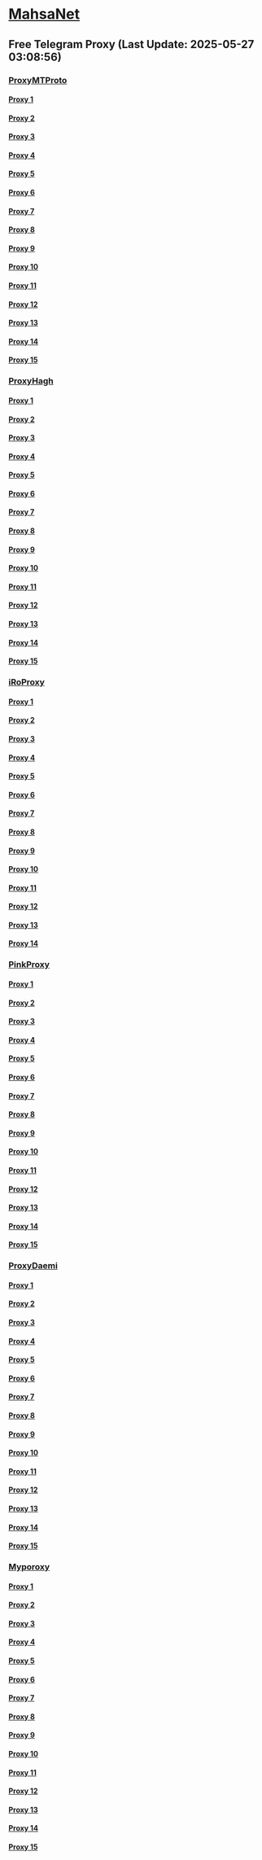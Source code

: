 
# [MahsaNet](https://t.me/mahsa_net)
## Free Telegram Proxy (Last Update: 2025-05-27 03:08:56)
### [ProxyMTProto](https://t.me/ProxyMTProto)
#### [Proxy 1](tg://proxy?server=14.102.10.50&port=888&secret=FgMBAgABAAH8AwOG4kw63Q)
#### [Proxy 2](tg://proxy?server=14.102.10.51&port=888&secret=FgMBAgABAAH8AwOG4kw63Q)
#### [Proxy 3](tg://proxy?server=49.12.128.38&port=1460&secret=DDBighLLvXrFGRMCBVJdFQRueWVrdGFuZXQuY29tZmFyYTrhdi5jb212YZ6ubmFqXeEuY29tAAAAAAAAAAAAAAAAAAAAAAAAAAAAAAAAAAAAAAAAAAAAAAAAAAAAAAAAAAAAAAAAAAAAAAAAAAAAAAAAAAAAAAAAAAAAAAAAAAAAAAA)
#### [Proxy 4](tg://proxy?server=213.239.205.42&port=1460&secret=DDBighLLvXrFGRMCBVJdFQRueWVrdGFuZXQuY29tZmFyYTrhdi5jb212YZ6ubmFqXeEuY29tAAAAAAAAAAAAAAAAAAAAAAAAAAAAAAAAAAAAAAAAAAAAAAAAAAAAAAAAAAAAAAAAAAAAAAAAAAAAAAAAAAAAAAAAAAAAAAAAAAAAAAA)
#### [Proxy 5](tg://proxy?server=88.99.99.77&port=2625&secret=DDBighLLvXrFGRMCBVJdFQRueWVrdGFuZXQuY29tZmFyYTrhdi5jb212YZ6ubmFqXeEuY29tAAAAAAAAAAAAAAAAAAAAAAAAAAAAAAAAAAAAAAAAAAAAAAAAAAAAAAAAAAAAAAAAAAAAAAAAAAAAAAAAAAAAAAAAAAAAAAAAAAAAAAA)
#### [Proxy 6](tg://proxy?server=138.201.130.113&port=2625&secret=DDBighLLvXrFGRMCBVJdFQRueWVrdGFuZXQuY29tZmFyYTrhdi5jb212YZ6ubmFqXeEuY29tAAAAAAAAAAAAAAAAAAAAAAAAAAAAAAAAAAAAAAAAAAAAAAAAAAAAAAAAAAAAAAAAAAAAAAAAAAAAAAAAAAAAAAAAAAAAAAAAAAAAAAA)
#### [Proxy 7](tg://proxy?server=14.102.10.173&port=8443&secret=eeNEgYdJvXrFGRMCIMJdCQ)
#### [Proxy 8](tg://proxy?server=14.102.10.172&port=8443&secret=eeNEgYdJvXrFGRMCIMJdCQ)
#### [Proxy 9](tg://proxy?server=103.161.34.15&port=65&secret=eeNEgYdJvXrFGRMCIMJdCQ%3D%3D)
#### [Proxy 10](tg://proxy?server=92.246.87.181&port=65&secret=eeNEgYdJvXrFGRMCIMJdCQ==)
#### [Proxy 11](tg://proxy?server=194.120.230.180&port=65&secret=eeNEgYdJvXrFGRMCIMJdCQ%3D%3D)
#### [Proxy 12](tg://proxy?server=92.246.87.180&port=65&secret=eeNEgYdJvXrFGRMCIMJdCQ%3D%3D)
#### [Proxy 13](tg://proxy?server=14.102.10.141&port=8443&secret=eeNEgYdJvXrFGRMCIMJdCQ)
#### [Proxy 14](tg://proxy?server=ir.rezerviha.ir.&port=551&secret=eeNEgYdJvXrFGRMCIMJdCQ)
#### [Proxy 15](tg://proxy?server=14.102.10.145&port=8443&secret=eeNEgYdJvXrFGRMCIMJdCQ)
### [ProxyHagh](https://t.me/ProxyHagh)
#### [Proxy 1](tg://proxy?server=65.109.153.70&port=8443&secret=1320PuNyHw_LQKT_Y7XNJw%3D%3D)
#### [Proxy 2](tg://proxy?server=65.109.153.70&port=443&secret=ee1603010200010001fc030386e24c3add726161682e6972)
#### [Proxy 3](tg://proxy?server=65.21.213.225&port=443&secret=ee1603010200010001fc030386e24c3add726161682e6972)
#### [Proxy 4](tg://proxy?server=65.21.213.224&port=443&secret=ee1603010200010001fc030386e24c3add726161682e6972)
#### [Proxy 5](tg://proxy?server=65.109.153.69&port=8443&secret=1320PuNyHw_LQKT_Y7XNJw%3D%3D)
#### [Proxy 6](tg://proxy?server=65.109.153.70&port=8443&secret=1320PuNyHw_LQKT_Y7XNJw%3D%3D)
#### [Proxy 7](tg://proxy?server=65.109.153.70&port=443&secret=ee1603010200010001fc030386e24c3add726161682e6972)
#### [Proxy 8](tg://proxy?server=65.21.213.225&port=443&secret=ee1603010200010001fc030386e24c3add726161682e6972)
#### [Proxy 9](tg://proxy?server=65.21.213.224&port=443&secret=ee1603010200010001fc030386e24c3add726161682e6972)
#### [Proxy 10](tg://proxy?server=65.109.153.69&port=8443&secret=1320PuNyHw_LQKT_Y7XNJw%3D%3D)
#### [Proxy 11](tg://proxy?server=65.109.153.70&port=8443&secret=1320PuNyHw_LQKT_Y7XNJw%3D%3D)
#### [Proxy 12](tg://proxy?server=65.109.153.70&port=443&secret=ee1603010200010001fc030386e24c3add726161682e6972)
#### [Proxy 13](tg://proxy?server=65.21.213.225&port=443&secret=ee1603010200010001fc030386e24c3add726161682e6972)
#### [Proxy 14](tg://proxy?server=65.21.213.224&port=443&secret=ee1603010200010001fc030386e24c3add726161682e6972)
#### [Proxy 15](tg://proxy?server=65.109.153.69&port=8443&secret=1320PuNyHw_LQKT_Y7XNJw%3D%3D)
### [iRoProxy](https://t.me/iRoProxy)
#### [Proxy 1](tg://proxy?server=176.65.136.61&port=70&secret=3dd9tD7jch8Py0Ck_2O1zSc%3D)
#### [Proxy 2](tg://proxy?server=176.65.136.63&port=70&secret=3dd9tD7jch8Py0Ck_2O1zSc%3D)
#### [Proxy 3](tg://proxy?server=176.65.136.60&port=70&secret=3dd9tD7jch8Py0Ck_2O1zSc%3D)
#### [Proxy 4](tg://proxy?server=176.65.136.80&port=70&secret=1320PuNyHw_LQKT_Y7XNJw%3D%3D)
#### [Proxy 5](tg://proxy?server=176.65.136.79&port=70&secret=1320PuNyHw_LQKT_Y7XNJw%3D%3D)
#### [Proxy 6](tg://proxy?server=176.65.136.77&port=70&secret=1320PuNyHw_LQKT_Y7XNJw%3D%3D)
#### [Proxy 7](tg://proxy?server=176.65.136.75&port=70&secret=1320PuNyHw_LQKT_Y7XNJw%3D%3D)
#### [Proxy 8](tg://proxy?server=176.65.136.74&port=70&secret=1320PuNyHw_LQKT_Y7XNJw%3D%3D)
#### [Proxy 9](tg://proxy?server=176.65.136.73&port=70&secret=1320PuNyHw_LQKT_Y7XNJw%3D%3D)
#### [Proxy 10](tg://proxy?server=176.65.136.69&port=70&secret=1320PuNyHw_LQKT_Y7XNJw%3D%3D)
#### [Proxy 11](tg://proxy?server=176.65.136.59&port=70&secret=3dd9tD7jch8Py0Ck_2O1zSc%3D)
#### [Proxy 12](tg://proxy?server=176.65.136.70&port=70&secret=1320PuNyHw_LQKT_Y7XNJw%3D%3D)
#### [Proxy 13](tg://proxy?server=176.65.136.71&port=70&secret=3dd9tD7jch8Py0Ck_2O1zSc%3D)
#### [Proxy 14](tg://proxy?server=176.65.136.76&port=70&secret=1320PuNyHw_LQKT_Y7XNJw%3D%3D)
### [PinkProxy](https://t.me/PinkProxy)
#### [Proxy 1](tg://proxy?server=77.232.36.143&port=23&secret=eeNEgYdJvXrFGRMCIMJdCQtY2RueWVrdGFuZXQuY29tZmFyYWthdi5jb212YW4ubmFqdmEuY29tAAAAAAAAAAAAAAAAAAAAAAAAAAAAAAAA)
#### [Proxy 2](tg://proxy?server=185.173.38.30&port=23&secret=eeNEgYdJvXrFGRMCIMJdCQtY2RueWVrdGFuZXQuY29tZmFyYWthdi5jb212YW4ubmFqdmEuY29tAAAAAAAAAAAAAAAAAAAAAAAAAAAAAAAA)
#### [Proxy 3](tg://proxy?server=77.232.42.10&port=23&secret=eeNEgYdJvXrFGRMCIMJdCQtY2RueWVrdGFuZXQuY29tZmFyYWthdi5jb212YW4ubmFqdmEuY29tAAAAAAAAAAAAAAAAAAAAAAAAAAAAAAAA)
#### [Proxy 4](tg://proxy?server=185.173.38.187&port=23&secret=eeNEgYdJvXrFGRMCIMJdCQ)
#### [Proxy 5](tg://proxy?server=185.244.180.90&port=23&secret=eeNEgYdJvXrFGRMCIMJdCQ)
#### [Proxy 6](tg://proxy?server=77.232.38.56&port=23&secret=eeNEgYdJvXrFGRMCIMJdCQ)
#### [Proxy 7](tg://proxy?server=176.65.135.64&port=23&secret=eeNEgYdJvXrFGRMCIMJdCQtY2RueWVrdGFuZXQuY29tZmFyYWthdi5jb212YW4ubmFqdmEuY29tAAAAAAAAAAAAAAAAAAAAAAAAAAAAAAAA)
#### [Proxy 8](tg://proxy?server=77.232.41.138&port=23&secret=eeNEgYdJvXrFGRMCIMJdCQtY2RueWVrdGFuZXQuY29tZmFyYWthdi5jb212YW4ubmFqdmEuY29tAAAAAAAAAAAAAAAAAAAAAAAAAAAAAAAA)
#### [Proxy 9](tg://proxy?server=185.173.38.90&port=23&secret=eeNEgYdJvXrFGRMCIMJdCQtY2RueWVrdGFuZXQuY29tZmFyYWthdi5jb212YW4ubmFqdmEuY29tAAAAAAAAAAAAAAAAAAAAAAAAAAAAAAAA)
#### [Proxy 10](tg://proxy?server=77.232.43.253&port=23&secret=eeNEgYdJvXrFGRMCIMJdCQ)
#### [Proxy 11](tg://proxy?server=185.244.183.88&port=23&secret=eeNEgYdJvXrFGRMCIMJdCQ)
#### [Proxy 12](tg://proxy?server=144.76.118.219&port=23&secret=eeNEgYdJvXrFGRMCIMJdCQ)
#### [Proxy 13](tg://proxy?server=176.65.135.41&port=23&secret=eeNEgYdJvXrFGRMCIMJdCQtY2RueWVrdGFuZXQuY29tZmFyYWthdi5jb212YW4ubmFqdmEuY29tAAAAAAAAAAAAAAAAAAAAAAAAAAAAAAAA)
#### [Proxy 14](tg://proxy?server=176.65.135.42&port=23&secret=eeNEgYdJvXrFGRMCIMJdCQtY2RueWVrdGFuZXQuY29tZmFyYWthdi5jb212YW4ubmFqdmEuY29tAAAAAAAAAAAAAAAAAAAAAAAAAAAAAAAA)
#### [Proxy 15](tg://proxy?server=176.65.135.43&port=23&secret=eeNEgYdJvXrFGRMCIMJdCQtY2RueWVrdGFuZXQuY29tZmFyYWthdi5jb212YW4ubmFqdmEuY29tAAAAAAAAAAAAAAAAAAAAAAAAAAAAAAAA)
### [ProxyDaemi](https://t.me/ProxyDaemi)
#### [Proxy 1](tg://proxy?server=176.65.128.124&port=777&secret=1603010200010001fc030386e24c3add)
#### [Proxy 2](tg://proxy?server=92.246.87.70&port=777&secret=1603010200010001fc030386e24c3add)
#### [Proxy 3](tg://proxy?server=194.120.230.26&port=777&secret=1603010200010001fc030386e24c3add)
#### [Proxy 4](tg://proxy?server=rightel.irancell.irib.snapp.digikala.cloud.iranian.irib.ahmadp206.namli--binjzk.info&port=666&secret=eeNEgYdJvXrFGRMCIMJdCQ)
#### [Proxy 5](tg://proxy?server=176.65.128.124&port=777&secret=1603010200010001fc030386e24c3add)
#### [Proxy 6](tg://proxy?server=92.246.87.70&port=777&secret=1603010200010001fc030386e24c3add)
#### [Proxy 7](tg://proxy?server=194.120.230.26&port=777&secret=1603010200010001fc030386e24c3add)
#### [Proxy 8](tg://proxy?server=176.65.128.124&port=777&secret=1603010200010001fc030386e24c3add)
#### [Proxy 9](tg://proxy?server=92.246.87.70&port=777&secret=1603010200010001fc030386e24c3add)
#### [Proxy 10](tg://proxy?server=103.161.35.27&port=777&secret=1603010200010001fc030386e24c3add)
#### [Proxy 11](tg://proxy?server=rightel.irancell.irib.snapp.digikala.cloud.iranian.irib.ahmadp206.namli--binjzk.info&port=666&secret=eeNEgYdJvXrFGRMCIMJdCQ)
#### [Proxy 12](tg://proxy?server=176.65.128.124&port=777&secret=1603010200010001fc030386e24c3add)
#### [Proxy 13](tg://proxy?server=92.246.87.70&port=777&secret=1603010200010001fc030386e24c3add)
#### [Proxy 14](tg://proxy?server=194.120.230.26&port=777&secret=1603010200010001fc030386e24c3add)
#### [Proxy 15](tg://proxy?server=rightel.irancell.irib.snapp.digikala.cloud.iranian.irib.ahmadp206.namli--binjzk.info&port=666&secret=eeNEgYdJvXrFGRMCIMJdCQ)
### [Myporoxy](https://t.me/Myporoxy)
#### [Proxy 1](tg://proxy?server=192.168.1.1.apt-kernel.org.copan-moban.info.&port=2040&secret=DDBighLLvXrFGRMCBVJdFQRueWVrdGFuZXQuY29tZmFyYTrhdi5jb212YZ6ubmFqXeEuY29tAAAAAAAAAAAAAAAAAAAAAAAAAAAAAAAAAAAAAAAAAAAAAAAAAAAAAAAAAAAAAAAAAAAAAAAAAAAAAAAAAAAAAAAAAAAAAAAAAAAAAAA)
#### [Proxy 2](tg://proxy?server=Focos-mokos.berlino-landcvixo.yokohama-1borino.eromatic.info.&port=443&secret=iORid5lJ237IiBMGYMQMdw==)
#### [Proxy 3](tg://proxy?server=cloudflare.com.nokia.com.co.uk.do_yo.want_to.clash_with.this.www.microsoft.com.there_is_no.place_like.localhost.www.bing.com.count_with_me.cyou.net.digikala.com.www.enamad.ir.www.google.com.again_to_fight.everyone.i_am.the_internet.bolombergon-88.info&port=4550&secret=DDBighLLvXrFGRMCBVJdFQRueWVrdGFuZXQuY29tZmFyYTrhdi5jb212YZ6ubmFqXeEuY29tAAAAAAAAAAAAAAAAAAAAAAAAAAAAAAAAAAAAAAAAAAAAAAAAAAAAAAAAAAAAAAAAAAAAAAAAAAAAAAAAAAAAAAAAAAAAAAAAAAAAAAA)
#### [Proxy 4](tg://proxy?server=Jocker-moker.garden-workeston.borsandowww.tic.ir.eldorado-feng.info.&port=443&secret=7HQighJPBNMYVRNB6tdkVw==)
#### [Proxy 5](tg://proxy?server=192.168.1.1.apt-kernel.org.copan-moban.info.&port=2040&secret=DDBighLLvXrFGRMCBVJdFQRueWVrdGFuZXQuY29tZmFyYTrhdi5jb212YZ6ubmFqXeEuY29tAAAAAAAAAAAAAAAAAAAAAAAAAAAAAAAAAAAAAAAAAAAAAAAAAAAAAAAAAAAAAAAAAAAAAAAAAAAAAAAAAAAAAAAAAAAAAAAAAAAAAAA)
#### [Proxy 6](tg://proxy?server=Focos-mokos.berlino-landcvixo.yokohama-1borino.eromatic.info.&port=443&secret=iORid5lJ237IiBMGYMQMdw==)
#### [Proxy 7](tg://proxy?server=cloudflare.com.nokia.com.co.uk.do_yo.want_to.clash_with.this.www.microsoft.com.there_is_no.place_like.localhost.www.bing.com.count_with_me.cyou.net.digikala.com.www.enamad.ir.www.google.com.again_to_fight.everyone.i_am.the_internet.bolombergon-88.info&port=4550&secret=DDBighLLvXrFGRMCBVJdFQRueWVrdGFuZXQuY29tZmFyYTrhdi5jb212YZ6ubmFqXeEuY29tAAAAAAAAAAAAAAAAAAAAAAAAAAAAAAAAAAAAAAAAAAAAAAAAAAAAAAAAAAAAAAAAAAAAAAAAAAAAAAAAAAAAAAAAAAAAAAAAAAAAAAA)
#### [Proxy 8](tg://proxy?server=Jocker-moker.garden-workeston.borsandowww.tic.ir.eldorado-feng.info.&port=443&secret=7HQighJPBNMYVRNB6tdkVw==)
#### [Proxy 9](tg://proxy?server=192.168.1.1.apt-kernel.org.copan-moban.info.&port=2040&secret=DDBighLLvXrFGRMCBVJdFQRueWVrdGFuZXQuY29tZmFyYTrhdi5jb212YZ6ubmFqXeEuY29tAAAAAAAAAAAAAAAAAAAAAAAAAAAAAAAAAAAAAAAAAAAAAAAAAAAAAAAAAAAAAAAAAAAAAAAAAAAAAAAAAAAAAAAAAAAAAAAAAAAAAAA)
#### [Proxy 10](tg://proxy?server=Focos-mokos.berlino-landcvixo.yokohama-1borino.eromatic.info.&port=443&secret=iORid5lJ237IiBMGYMQMdw==)
#### [Proxy 11](tg://proxy?server=cloudflare.com.nokia.com.co.uk.do_yo.want_to.clash_with.this.www.microsoft.com.there_is_no.place_like.localhost.www.bing.com.count_with_me.cyou.net.digikala.com.www.enamad.ir.www.google.com.again_to_fight.everyone.i_am.the_internet.bolombergon-88.info&port=4550&secret=DDBighLLvXrFGRMCBVJdFQRueWVrdGFuZXQuY29tZmFyYTrhdi5jb212YZ6ubmFqXeEuY29tAAAAAAAAAAAAAAAAAAAAAAAAAAAAAAAAAAAAAAAAAAAAAAAAAAAAAAAAAAAAAAAAAAAAAAAAAAAAAAAAAAAAAAAAAAAAAAAAAAAAAAA)
#### [Proxy 12](tg://proxy?server=Jocker-moker.garden-workeston.borsandowww.tic.ir.eldorado-feng.info.&port=443&secret=7HQighJPBNMYVRNB6tdkVw==)
#### [Proxy 13](tg://proxy?server=192.168.1.1.apt-kernel.org.copan-moban.info.&port=2040&secret=DDBighLLvXrFGRMCBVJdFQRueWVrdGFuZXQuY29tZmFyYTrhdi5jb212YZ6ubmFqXeEuY29tAAAAAAAAAAAAAAAAAAAAAAAAAAAAAAAAAAAAAAAAAAAAAAAAAAAAAAAAAAAAAAAAAAAAAAAAAAAAAAAAAAAAAAAAAAAAAAAAAAAAAAA)
#### [Proxy 14](tg://proxy?server=Focos-mokos.berlino-landcvixo.yokohama-1borino.eromatic.info.&port=443&secret=iORid5lJ237IiBMGYMQMdw==)
#### [Proxy 15](tg://proxy?server=cloudflare.com.nokia.com.co.uk.do_yo.want_to.clash_with.this.www.microsoft.com.there_is_no.place_like.localhost.www.bing.com.count_with_me.cyou.net.digikala.com.www.enamad.ir.www.google.com.again_to_fight.everyone.i_am.the_internet.bolombergon-88.info&port=4550&secret=DDBighLLvXrFGRMCBVJdFQRueWVrdGFuZXQuY29tZmFyYTrhdi5jb212YZ6ubmFqXeEuY29tAAAAAAAAAAAAAAAAAAAAAAAAAAAAAAAAAAAAAAAAAAAAAAAAAAAAAAAAAAAAAAAAAAAAAAAAAAAAAAAAAAAAAAAAAAAAAAAAAAAAAAA)

    